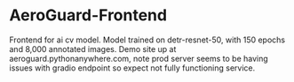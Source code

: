# AeroGuard-Frontend
Frontend for ai cv model. Model trained on detr-resnet-50, with 150 epochs and 8,000 annotated images. Demo site up at aeroguard.pythonanywhere.com, note prod server seems to be having issues with gradio endpoint so expect not fully functioning service.

